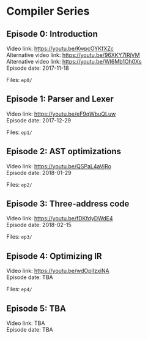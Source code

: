 # Compiler Series

## Episode 0: Introduction

Video link: https://youtu.be/KwpcOYKfXZc  
Alternative video link: https://youtu.be/96XKY7IRjVM  
Alternative video link: https://youtu.be/WI6Mb1Oh0Xs  
Episode date: 2017-11-18  

Files: `ep0/`

## Episode 1: Parser and Lexer

Video link: https://youtu.be/eF9qWbuQLuw  
Episode date: 2017-12-29  

Files: `ep1/`

## Episode 2: AST optimizations

Video link: https://youtu.be/QSPaL4aVjRo  
Episode date: 2018-01-29  

Files: `ep2/`

## Episode 3: Three-address code

Video link: https://youtu.be/fDKfdyDWdE4  
Episode date: 2018-02-15  

Files: `ep3/`

## Episode 4: Optimizing IR

Video link: https://youtu.be/wdOpIIzxiNA  
Episode date: TBA  

Files: `ep4/`

## Episode 5: TBA

Video link: TBA  
Episode date: TBA  

